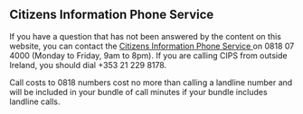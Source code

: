 ##  Citizens Information Phone Service

If you have a question that has not been answered by the content on this
website, you can contact the [ Citizens Information Phone Service
](https://www.citizensinformationboard.ie/en/services/citizensinformation/cips.html)
on 0818 07 4000 (Monday to Friday, 9am to 8pm). If you are calling CIPS from
outside Ireland, you should dial +353 21 229 8178.

Call costs to 0818 numbers cost no more than calling a landline number and
will be included in your bundle of call minutes if your bundle includes
landline calls.
